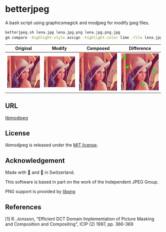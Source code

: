 # betterjpeg

A bash script using graphicsmagick and modjpeg for modify jpeg files.

```bash
betterjpeg.sh lena.jpg lena.jpg.png lena.jpg.png.jpg
gm compare -highlight-style assign -highlight-color lime -file lena.jpg.diff.jpg lena.jpg lena.jpg.png.jpg 
```

Original | Modify | Composed | Difference
---------|---------|----------|-----------
![Original](./images/lena.jpg)|![Modify](./images/lena.jpg.png)|![Result](./images/lena.jpg.png.jpg)|![Overlay](./images/lena.jpg.diff.jpg)

## URL

[libmodjpeg](https://github.com/zvezdochiot/libmodjpeg)

## License

libmodjpeg is released under the [MIT license](../../LICENSE).


## Acknowledgement

Made with :pizza: and :beers: in Switzerland.

This software is based in part on the work of the Independent JPEG Group.

PNG support is provided by [libpng](http://www.libpng.org/pub/png/libpng.html)


## References

[1] R. Jonsson, "Efficient DCT Domain Implementation of Picture Masking and Composition and Compositing", ICIP (2) 1997, pp. 366-369
